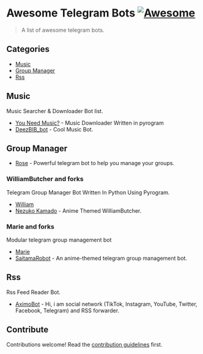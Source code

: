 # Awesome Telegram Bots [![Awesome](https://awesome.re/badge.svg)](https://awesome.re)

> A list of awesome telegram bots.


## Categories

* [Music](#music)
* [Group Manager](#group-manager)
* [Rss](#rss)


## Music
Music Searcher & Downloader Bot list.

* [You Need Music?](https://t.me/NeedMusicRobot) - Music Downloader Written in pyrogram
* [DeezBIB_bot](https://t.me/deez_bib_bot) - Cool Music Bot.


## Group Manager
* [Rose](https://t.me/MissRose_bot) - Powerful telegram bot to help you manage your groups. 
### WilliamButcher and forks
Telegram Group Manager Bot Written In Python Using Pyrogram. 
* [William](https://t.me/WilliamButcherBot)
* [Nezuko Kamado](https://t.me/NezukoDemonBot) - Anime Themed WilliamButcher.
### Marie and forks
Modular telegram group management bot 
* [Marie](https://t.me/BanhammerMarie_bot)
* [SaitamaRobot](https://t.me/SaitamaRobot) - An anime-themed telegram group management bot. 

## Rss
Rss Feed Reader Bot.

* [AximoBot](https://t.me/AximoBot) - Hi, i am social network (TikTok, Instagram, YouTube, Twitter, Facebook, Telegram) and RSS forwarder.

## Contribute

Contributions welcome! Read the [contribution guidelines](contributing.md) first.
